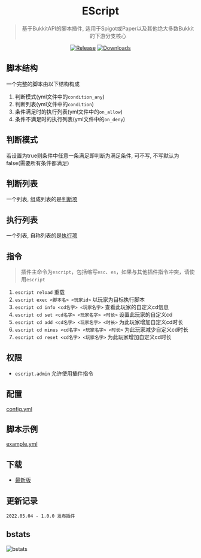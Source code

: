 <div align="center">

# EScript

> 基于BukkitAPI的脚本插件, 适用于Spigot或Paper以及其他绝大多数Bukkit的下游分支核心

[![Release](https://img.shields.io/github/v/release/4o4E/EScript?label=Release)](https://github.com/4o4E/EScript/releases/latest)
[![Downloads](https://img.shields.io/github/downloads/4o4E/EScript/total?label=Download)](https://github.com/4o4E/EScript/releases)

</div>

## 脚本结构

一个完整的脚本由以下结构构成

1. 判断模式(yml文件中的`condition_any`)
2. 判断列表(yml文件中的`condition`)
3. 条件满足时的执行列表(yml文件中的`on_allow`)
4. 条件不满足时的执行列表(yml文件中的`on_deny`)

## 判断模式

若设置为true则条件中任意一条满足即判断为满足条件, 可不写, 不写默认为false(需要所有条件都满足)

## 判断列表

一个列表, 组成列表的是[判断项](docs/condition.md)

## 执行列表

一个列表, 自称列表的是[执行项](docs/execution.md)

## 指令

> 插件主命令为`escript`，包括缩写`esc`、`es`，如果与其他插件指令冲突，请使用`escript`

1. `escript reload` 重载
2. `escript exec <脚本名> <玩家id>` 以玩家为目标执行脚本
3. `escript cd info <cd名字> <玩家名字>` 查看此玩家的自定义cd信息
4. `escript cd set <cd名字> <玩家名字> <时长>` 设置此玩家的自定义cd
5. `escript cd add <cd名字> <玩家名字> <时长>` 为此玩家增加自定义cd时长
6. `escript cd minus <cd名字> <玩家名字> <时长>` 为此玩家减少自定义cd时长
7. `escript cd reset <cd名字> <玩家名字>` 为此玩家增加自定义cd时长

## 权限

- `escript.admin` 允许使用插件指令

## 配置

[config.yml](src/main/resources/config.yml)

## 脚本示例

[example.yml](src/main/resources/example.yml)

## 下载

- [最新版](https://github.com/4o4E/EScript/releases/latest)

## 更新记录

```
2022.05.04 - 1.0.0 发布插件
```

## bstats

![bstats](https://bstats.org/signatures/bukkit/EScript.svg)